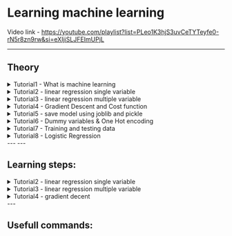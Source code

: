 # Learning machine learning

Video link - https://youtube.com/playlist?list=PLeo1K3hjS3uvCeTYTeyfe0-rN5r8zn9rw&si=eXIjiSLJFEImUPjL

---

## Theory
<details> <summary>
Tutorial1 - What is machine learning
   
</summary>

   1. Humans have neurons in there brains
   2. when you tell baby that this is cow then specific neurons light up and their edges become strong as shown in the image, for car different set of neuron lights up.
    ![image](https://github.com/takalkartejas/learning_machine_learning/assets/67382565/321fd67b-1ae2-42a5-8524-9f049ad31661)

    ![image](https://github.com/takalkartejas/learning_machine_learning/assets/67382565/f8c73c6b-4fca-4951-b37e-b535835df001)

    3. Deep learning uses neural network similar to this
    4. Machine learning examples- scam email detection, alexa google assitant, google recomendations, driverless cars etc.

</details>

<details> <summary>
Tutorial2 - linear regression single variable
   
</summary>

   ![image](https://github.com/takalkartejas/learning_machine_learning/assets/67382565/b56f1227-43a2-425f-b82e-93ad52390147)

</details>

<details> <summary>
Tutorial3 - linear regression multiple variable
   
</summary>

</details>

<details> <summary>
Tutorial4 - Gradient Descent and Cost function
   
</summary>

1. In linear regresssion we minimize the mean squared error as shown in the following figure
   
   ![image](https://github.com/takalkartejas/learning_machine_learning/assets/67382565/c29f0cb3-6308-40ba-86e7-85bed57c240c)

2. Mean squared error - actual data point - the predicted data point then square then sum then divde by n
3. The mean square error is one of the cost functions, y pred  mx +b, the equation looks as follows

   ![image](https://github.com/takalkartejas/learning_machine_learning/assets/67382565/43448e39-268b-4721-b95a-2e9956a24c9a)

4. Gradient descent algorithm finds the best fit line for given training data set in minimum steps.
5. We start with certain values of m and b and find their cost which here is 1000. Now keep changing m and b till we reach the lower most point.
6. We are starting from the star and heading towards red dot
   ![image](https://github.com/takalkartejas/learning_machine_learning/assets/67382565/ea2f8b35-c21d-4402-a751-a65e6650d77d)
   ![image](https://github.com/takalkartejas/learning_machine_learning/assets/67382565/2e1caa40-42e5-4ab0-b9db-a9319afa069d)
7. We take partial derivative of the mean square error wrt m and b  
   ![image](https://github.com/takalkartejas/learning_machine_learning/assets/67382565/02881d50-ae0f-48e8-b9da-4ab58dd6b940)
8. Now we know the slope of the cost function, we can try to minimize the cost
9. The next value of b and m can be calculted using following equations, point to remember is the step size keeps on decreasing with the slope as evident from the eqn. and the graph
    ![image](https://github.com/takalkartejas/learning_machine_learning/assets/67382565/7f33c594-29dd-4250-bd54-92e43f1e9df6)
    ![image](https://github.com/takalkartejas/learning_machine_learning/assets/67382565/1a7db5e8-7e27-4700-807b-03ccee77bb44)
10. Follow the code for implementation
    

</details>

<details> <summary>
Tutorial5 - save model using joblib and pickle

</summary>



</details>

<details> <summary>
Tutorial6 - Dummy variables & One Hot encoding
   
</summary>

1. Suppose you have town names as your input and the prices vary with them
2. We need to encode them as numbers,but if we encde them as integers machine can make assumptions such as town a < town b or town a + town b = town c during training. 
3. Nominal varibales are subcategory of categorical variables and nominal variables dont have any numeric order or mathematical relationship between them.
4. The second type is called ordinal varibales which has some sort of numeric order.
   ![image](https://github.com/takalkartejas/learning_machine_learning/assets/67382565/fed4244e-0121-44a0-8c3f-cae794a02b33)
5. Simple integer encoding wont work on the nominal variables so we use one hot encoding
6. We create three categories and assign them either one or zeros
   ![image](https://github.com/takalkartejas/learning_machine_learning/assets/67382565/0b84aa2a-ee6c-4fc4-a935-4379b48a2d6e)
</details>

<details> <summary>
Tutorial7 - Training and testing data
   
</summary>
1. We need to split training and testing data so that we can verify our model on the data that our model havent seen before 
2. 

</details>

<details> <summary>
Tutorial8 - Logistic Regression
   
</summary>
1. The prediciton values are not continous like linear regression bit are categorical
2. continous regression exaple - house prices, categorical eg- which party will a person vote for, or is the email spam or not
3.  Simple yes or no - binary classification, multiple categories - multiclass classification
4.  In an age vs boought insurace  or not problem we cant use linear regression as shown in figure

   ![image](https://github.com/takalkartejas/learning_machine_learning/assets/67382565/5152bbbb-f7c9-4946-bfa3-eeec58912bce)
5.  For above linear regression method we can simply say that above 0.5 is 1 and below 0.5 is 0 so it will work, but if their is even one exceptional case the above mehod fails.
6.  Sigmoid or logit funtion, can fit better
   ![image](https://github.com/takalkartejas/learning_machine_learning/assets/67382565/cb902c31-e407-4608-a0c7-ee1947b72de1)
   ![image](https://github.com/takalkartejas/learning_machine_learning/assets/67382565/f871fde8-15ef-4162-9cb7-9169fed05ed2)
7. The sigmoid funtion is in range 0 to 1
8. We replace the z by mx+b
   [image](https://github.com/takalkartejas/learning_machine_learning/assets/67382565/48b55b54-f19d-4691-9ee5-4eff38231ad4)
9. Refer code 

</details>
---
---

## Learning steps:
<details> <summary>
Tutorial2 - linear regression single variable
   
</summary>
1. create linear_regression.ipynb
2. download the csv file

</details>

<details> <summary>
Tutorial3 - linear regression multiple variable
   
</summary>
1. The linear equation for price will be 
   price = m1*area + m2*bedrooms + m3*age + b 

</details>

<details> <summary>
Tutorial4 - gradient decent
   
</summary>
1. Follow the folder

</details>
---

## Usefull commands:

  



